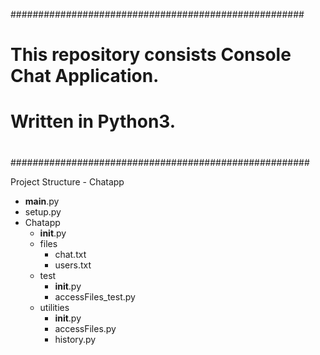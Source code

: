 #####################################################
# This repository consists Console Chat Application.
# Written in Python3.
#
######################################################

Project Structure -
Chatapp
   - __main__.py
   - setup.py
   - Chatapp
        - __init__.py
        - files
            - chat.txt
            - users.txt
        - test
            - __init__.py
            - accessFiles_test.py
        - utilities
            - __init__.py
            - accessFiles.py
            - history.py

